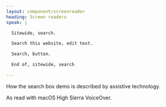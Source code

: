```yaml
---
layout: component/screenreader
heading: Screen readers
speak: |

  Sitewide, search.

  Search this website, edit text.

  Search, button.

  End of, sitewide, search

---
```



How the search box demo is described by assistive technology.

As read with macOS High Sierra VoiceOver.
